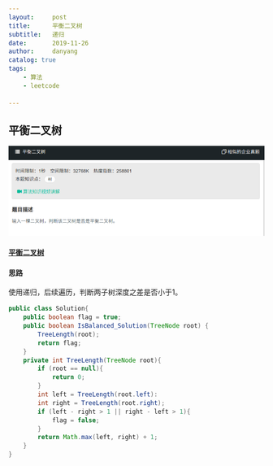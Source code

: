 ```yaml
---
layout:     post
title:      平衡二叉树
subtitle:   递归
date:       2019-11-26
author:     danyang
catalog: true
tags:
    - 算法
    - leetcode

---
```


## 平衡二叉树

![](../img/平衡二叉树.png)

#### [平衡二叉树](https://www.nowcoder.com/practice/8b3b95850edb4115918ecebdf1b4d222?tpId=13&tqId=11192&tPage=2&rp=1&ru=%2Fta%2Fcoding-interviews&qru=%2Fta%2Fcoding-interviews%2Fquestion-ranking)

#### 思路

使用递归，后续遍历，判断两子树深度之差是否小于1。

```java
public class Solution{
    public boolean flag = true;
    public boolean IsBalanced_Solution(TreeNode root) {
		TreeLength(root);
        return flag;
    }
    private int TreeLength(TreeNode root){
        if (root == null){
            return 0;
        }
        int left = TreeLength(root.left):
        int right = TreeLength(root.right);
        if (left - right > 1 || right - left > 1){
            flag = false;
        }
        return Math.max(left, right) + 1;
    }
}
```

